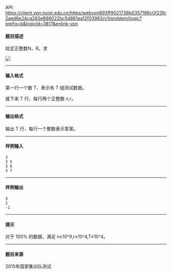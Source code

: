 API: https://client.vpn.nuist.edu.cn/https/webvpn893ff9021738b0357186c0f23fc2aed6e24ca283e886022bc5d861ea12f03963/v1/problem/logic?prefix=b&logicId=3817&enlink-vpn

#### 题目描述

给定正整数N，R。求

![](../file/3817_0.png)

---

#### 输入格式

第一行一个数 T，表示有 T 组测试数据。

接下来 T 行，每行两个正整数 n,r。

---

#### 输出格式

输出 T 行，每行一个整数表示答案。

---

#### 样例输入
```
3
3 5
3 6
3 7
```

---

#### 样例输出
```
3
1
-1
```

---

#### 提示

对于 100% 的数据，满足 n≤10^9,r≤10^4,T≤10^4。

---

#### 题目来源

2015年国家集训队测试